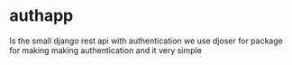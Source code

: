# authapp
Is the small django rest api with authentication
we use djoser for package for making making authentication and it very simple
